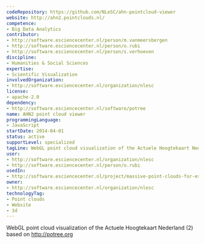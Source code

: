 ```yaml
---
codeRepository: https://github.com/NLeSC/ahn-pointcloud-viewer
website: http://ahn2.pointclouds.nl/
competence:
- Big Data Analytics
contributor:
- http://software.esciencecenter.nl/person/m.vanmeersbergen
- http://software.esciencecenter.nl/person/o.rubi
- http://software.esciencecenter.nl/person/s.verhoeven
discipline:
- Humanities & Social Sciences
expertise:
- Scientific Visualization
involvedOrganization:
- http://software.esciencecenter.nl/organization/nlesc
license:
- apache-2.0
dependency:
- http://software.esciencecenter.nl/software/potree
name: AHN2 point cloud viewer
programmingLanguage:
- JavaScript
startDate: 2014-04-01
status: active
supportLevel: specialized
tagLine: WebGL point cloud visualization of the Actuele Hoogtekaart Nederland (AHN2)
user:
- http://software.esciencecenter.nl/organization/nlesc
- http://software.esciencecenter.nl/person/o.rubi
usedIn:
- http://software.esciencecenter.nl/project/massive-point-clouds-for-esciences
owner: 
- http://software.esciencecenter.nl/organization/nlesc
technologyTag:
- Point clouds
- Website
- 3d
---
```

WebGL point cloud visualization of the Actuele Hoogtekaart Nederland (2) based on http://potree.org
